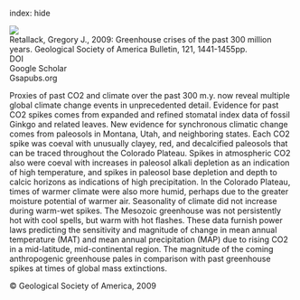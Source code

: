 index: hide

<div class="Citation">
    <div class="Citation-thumb CitationThumb-linked"  data-href="https://doi.org/10.1130/b26341.1">
      <img src="https://static.claimspace.cloud/climate-study-static/refs/thumbs/5/Retallack_2009a-thumb.png" />
    </div>

  <div class="Citation-body">
    <div class="Citation-text">Retallack, Gregory J., 2009: Greenhouse crises of the past 300 million years. <span class="Article-journal">Geological Society of America Bulletin, </span><span class="Article-volume">121, </span>1441-1455pp.</div>
    <div class="Citation-links">
      <div class="CitationLink" data-href="https://doi.org/10.1130/b26341.1">
        <div class="CitationLink-icon CitationLink-Doi"></div>
        <div class="CitationLink-text">DOI</div>
      </div>
      <div class="CitationLink" data-href="https://scholar.google.com/scholar?q=10.1130/b26341.1">
        <div class="CitationLink-icon CitationLink-Scholar"></div>
        <div class="CitationLink-text">Google Scholar</div>
      </div>
      <div class="CitationLink" data-href="http://gsabulletin.gsapubs.org/content/121/9-10/1441.abstract">
        <div class="CitationLink-icon CitationLink-Publisher"></div>
        <div class="CitationLink-text">Gsapubs.org</div>
      </div>
    </div>
  </div>
</div>

Proxies of past CO2 and climate over the past 300 m.y. now reveal multiple global climate change events in unprecedented detail. Evidence for past CO2 spikes comes from expanded and refined stomatal index data of fossil Ginkgo and related leaves. New evidence for synchronous climatic change comes from paleosols in Montana, Utah, and neighboring states. Each CO2 spike was coeval with unusually clayey, red, and decalcified paleosols that can be traced throughout the Colorado Plateau. Spikes in atmospheric CO2 also were coeval with increases in paleosol alkali depletion as an indication of high temperature, and spikes in paleosol base depletion and depth to calcic horizons as indications of high precipitation. In the Colorado Plateau, times of warmer climate were also more humid, perhaps due to the greater moisture potential of warmer air. Seasonality of climate did not increase during warm-wet spikes. The Mesozoic greenhouse was not persistently hot with cool spells, but warm with hot flashes. These data furnish power laws predicting the sensitivity and magnitude of change in mean annual temperature (MAT) and mean annual precipitation (MAP) due to rising CO2 in a mid-latitude, mid-continental region. The magnitude of the coming anthropogenic greenhouse pales in comparison with past greenhouse spikes at times of global mass extinctions.

<div class="Citation-copy">
&copy; Geological Society of America, 2009
</div>
